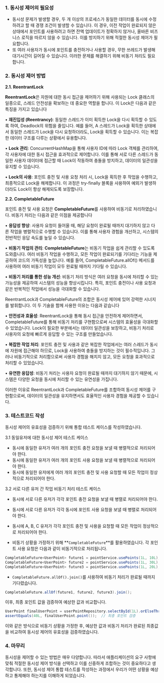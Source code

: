### **1. 동시성 제어의 필요성**

- 동시성 문제가 발생할 경우, 두 개 이상의 프로세스가 동일한 데이터를 동시에 수정하려고 할 때 경쟁 조건이 발생할 수 있습니다. 이 경우, 이전 작업이 완료되지 않은 상태에서 포인트를 사용하려고 하면 잔액 업데이트가 정확하지 않거나, 올바른 비즈니스 로직을 따르지 않을 수 있습니다. 이를 방지하기 위해 적절한 동시성 제어가 필요합니다.
- 또 여러 사용자가 동시에 포인트를 충전하거나 사용할 경우, 무한 쓰레드가 발생해 대기시간이 길어질  수 있습니다. 이러한 문제를 해결하기 위해 비동기 처리도 필요합니다.

### **2. 동시성 제어 방법**

**2.1. ReentrantLock**

**ReentrantLock**은 자원에 대한 동시 접근을 제어하기 위해 사용되는 Lock 클래스의 일종으로, 스레드 안전성을 확보하는 데 중요한 역할을 합니다. 이 Lock은 다음과 같은 특징을 가지고 있습니다

• **재진입성 (Reentrancy)**: 동일한 스레드가 이미 획득한 Lock을 다시 획득할 수 있도록 하여, Deadlock의 위험을 줄입니다. 예를 들어, A 스레드가 Lock을 획득한 상태에서 동일한 스레드가 Lock을 다시 요청하더라도, Lock을 획득할 수 있습니다. 이는 복잡한 데이터 구조를 다루는 상황에서 유용합니다.

• **Lock 관리**: ConcurrentHashMap을 통해 사용자 ID에 따라 Lock 객체를 관리하여, 각 사용자에 대한 동시 접근을 효과적으로 제어합니다. 이를 통해 서로 다른 스레드가 동일한 사용자 데이터에 접근할 때 Lock이 작동하여 충돌을 방지하고, 데이터의 일관성을 유지할 수 있습니다.

• **Lock의 사용**: 포인트 충전 및 사용 요청 처리 시, Lock을 획득한 후 작업을 수행하고, 최종적으로 Lock을 해제합니다. 이 과정은 try-finally 블록을 사용하여 예외가 발생하더라도 Lock이 항상 해제되도록 보장합니다.

**2.2. CompletableFuture**

포인트 충전 및 사용 요청은 **CompletableFuture**를 사용하여 비동기로 처리하였습니다. 비동기 처리는 다음과 같은 이점을 제공합니다

• **응답성 향상**: 사용자 요청이 들어올 때, 해당 요청이 완료될 때까지 대기하지 않고 다른 작업을 병렬적으로 수행할 수 있습니다. 이를 통해 사용자 경험을 개선하고, 시스템의 전반적인 응답 속도를 높일 수 있습니다.

• **비동기 작업의 관리**: **CompletableFuture**는 비동기 작업을 쉽게 관리할 수 있도록 도와줍니다. 여러 비동기 작업을 수행하고, 모든 작업이 완료되기를 기다리는 기능을 제공하여 코드의 가독성을 높입니다. 예를 들어, CompletableFuture.allOf() 메서드를 사용하여 여러 비동기 작업이 모두 완료될 때까지 기다릴 수 있습니다.

• **비동기 처리를 통한 성능 개선**: 비동기 처리 방식은 여러 요청을 동시에 처리할 수 있는 가능성을 제공하여 시스템의 성능을 향상시킵니다. 특히, 포인트 충전이나 사용 요청과 같은 반복적인 작업에서 성능을 극대화할 수 있습니다.

ReentrantLock과 CompletableFuture의 조합은 동시성 제어에 있어 강력한 시너지를 발휘합니다. 이 두 기술을 함께 사용한 이유는 다음과 같습니다

• **안전성과 효율성**: ReentrantLock을 통해 동시 접근을 안전하게 제어하면서, CompletableFuture를 통해 비동기 처리를 구현함으로써 시스템의 효율성을 극대화할 수 있었습니다. Lock이 필요한 부분에서는 데이터 일관성을 보장하고, 비동기 처리로 사용자의 요청에 빠르게 응답할 수 있는 구조를 만들었습니다.

• **복잡한 작업 처리**: 포인트 충전 및 사용과 같은 복잡한 작업에서는 여러 스레드가 동시에 자원에 접근해야 하므로, Lock을 사용하여 충돌을 방지하는 것이 필수적입니다. 그러나 비동기적으로 처리함으로써 사용자 경험을 해치지 않고, 모든 요청을 효과적으로 처리할 수 있었습니다.

• **유연한 응답성**: 비동기 처리는 사용자 요청이 완료될 때까지 대기하지 않기 때문에, 시스템은 다양한 요청을 동시에 처리할 수 있는 유연성을 가집니다.

이러한 이유로 ReentrantLock과 CompletableFuture를 조합하여 동시성 제어를 구현함으로써, 데이터의 일관성을 유지하면서도 효율적인 사용자 경험을 제공할 수 있습니다.

### **3. 테스트코드 작성**

동시성 제어의 유효성을 검증하기 위해 통합 테스트 케이스를 작성하였습니다.

3.1 동일유저에 대한 동시성 제어 테스트 케이스

- 동시에 동일한 유저가 여러 개의 포인트 충전 요청을 보낼 때 병렬적으로 처리되어야 한다.
- 동시에 동일한 유저가 여러 개의 포인트 사용 요청을 보낼 때 병렬적으로 처리되어야 한다.
- 동시에 동일한 유저에게 여러 개의 포인트 충전 및 사용 요청할 때 모든 작업이 정상적으로 처리되어야 한다.

3.2 서로 다른 유저 간 작업 비동기 처리 테스트 케이스

- 동시에 서로 다른 유저가 각각 포인트 충전 요청을 보낼 때 병렬로 처리되어야 한다.
- 동시에 서로 다른 유저가 각각 동시에 포인트 사용 요청을 보낼 때 병렬로 처리되어야 한다.
- 동시에 A, B, C 유저가 각각 포인트 충전 및 사용을 요청할 때 모든 작업이 정상적으로 처리되어야 한다.

- 비동기 상황을 가정하기 위해 **`CompletableFuture`**를 활용하였습니다. 각 포인트 사용 요청은 다음과 같이 비동기적으로 처리됩니다.

```java
CompletableFuture<UserPoint> future1 = pointService.usePoints(1L, 10L);
CompletableFuture<UserPoint> future2 = pointService.usePoints(1L, 30L);
CompletableFuture<UserPoint> future3 = pointService.usePoints(1L, 20L);
```

- `CompletableFuture.allOf().join()`를 사용하여 비동기 처리가 완료될 때까지 기다렸습니다.

```java
CompletableFuture.allOf(future1, future2, future3).join();
```

이후, 최종 포인트 값을 검증하여 예상한 값과 비교합니다.

```java
UserPoint finalUserPoint = userPointRepository.selectById(1L).orElseThrow();
assertEquals(40L, finalUserPoint.point());  // 최종 포인트 검증
```

이와 같은 방식으로 비동기 상황을 가정한 후, 예상한 값과 비동기 처리가 완료된 최종값을 비교하여 동시성 제어의 유효성을 검증하였습니다.

### 4. 마무리

동시성을 제어할 수 있는 방법은 매우 다양합니다. 따라서 애플리케이션의 요구 사항에 맞춰 적절한 동시성 제어 방식을 선택하고 이를 신중하게 조합하는 것이 중요하다고 생각합니다. 또한, 동시성 제어 통합 테스트를 작성하는 과정에서 우리가 어떤 상황을 예상하고 통제해야 하는지를 이해하게 되었습니다.